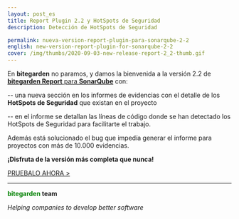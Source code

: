 ```yaml
---
layout: post_es
title: Report Plugin 2.2 y HotSpots de Seguridad
description: Detección de HotSpots de Seguridad

permalink: nueva-version-report-plugin-para-sonarqube-2-2
english: new-version-report-plugin-for-sonarqube-2-2
cover: /img/thumbs/2020-09-03-new-release-report-2_2-thumb.gif
---
```


En **bitegarden** no paramos, y damos la bienvenida a la versión 2.2 de [**bitegarden Report** para **SonarQube**](/es/sonarqube-report) con:

-- una nueva sección en los informes de evidencias con el detalle de los **HotSpots de Seguridad** que existan en el proyecto

-- en el informe se detallan las líneas de código donde se han detectado los HotSpots de Seguridad para facilitarte el trabajo.

Además  está solucionado el bug que impedía generar el informe para proyectos con más de 10.000 evidencias.

**¡Disfruta de la versión más completa que nunca!**


<a href="/es/sonarqube-report-trial-form" class="btn btn-primary btn-call-to-action fancybox" >PRUEBALO AHORA ></a>


---
**<span style="color: green">bitegarden</span> team**

_Helping companies to develop better software_
